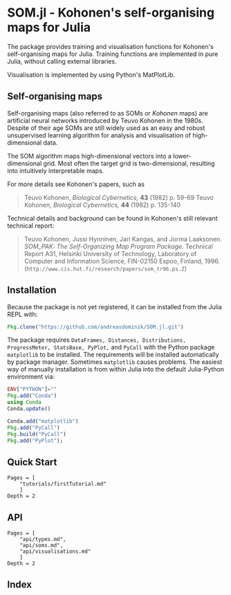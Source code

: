 # SOM.jl - Kohonen's self-organising maps for Julia

The package provides training and visualisation functions
for Kohonen's self-organising maps for Julia.
Training functions are implemented in pure Julia, without calling
external libraries.

Visualisation is implemented by using Python's MatPlotLib.


## Self-organising maps

Self-organising maps (also referred to as SOMs or *Kohonen* maps) are
artificial neural networks introduced by Teuvo Kohonen in the 1980s.
Despite of their age SOMs are still widely used as an easy and robust
unsupervised learning algorithm
for analysis and visualisation of high-dimensional data.

The SOM algorithm maps high-dimensional vectors into a lower-dimensional grid. Most often
the target grid is two-dimensional, resulting into  intuitively interpretable maps.

For more details see Kohonen's papers, such as

> Teuvo Kohonen, *Biological Cybernetics,* **43** (1982) p. 59-69
> Teuvo Kohonen, *Biological Cybernetics,* **44** (1982) p. 135-140    

Technical details and background can be found in Kohonen's still relevant
technical report:

> Teuvo Kohonen, Jussi Hynninen, Jari Kangas, and Jorma Laaksonen.
  *SOM_PAK: The Self-Organizing Map Program Package.*
  Technical Report A31, Helsinki University of Technology,
  Laboratory of Computer and Information Science,
  FIN-02150 Espoo, Finland, 1996.
  (`http://www.cis.hut.fi/research/papers/som_tr96.ps.Z`)


## Installation

Because the package is not yet registered, it can be installed from the
Julia REPL with:

````Julia
Pkg.clone("https://github.com/andreasdominik/SOM.jl.git")
````

The package requires
`DataFrames,
Distances,
Distributions,
ProgressMeter,
StatsBase,
PyPlot,` and `PyCall` with the Python package `matplotlib` to be installed.
The requirements will be installed automatically by package manager.
Sometimes `matplotlib` causes problems. The easiest way of manually installation is
from within Julia into the default Julia-Python environment via:

````Julia
ENV["PYTHON"]=""
Pkg.add("Conda")
using Conda
Conda.update()

Conda.add("matplotlib")
Pkg.add("PyCall")
Pkg.build("PyCall")
Pkg.add("PyPlot");
````


## Quick Start

```@contents
Pages = [
    "tutorials/firstTutorial.md"
    ]
Depth = 2
```

## API
```@contents
Pages = [
    "api/types.md",
    "api/soms.md",
    "api/visualisations.md"
    ]
Depth = 2
```

## Index

```@index
```
